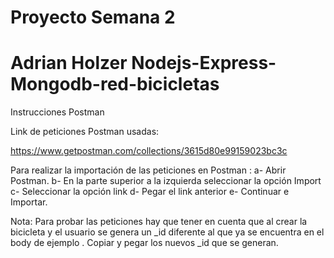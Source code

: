 ﻿# Proyecto Semana 2 
# Adrian Holzer Nodejs-Express-Mongodb-red-bicicletas

Instrucciones Postman 



Link de peticiones Postman usadas:

https://www.getpostman.com/collections/3615d80e99159023bc3c


Para realizar la importación de las peticiones en Postman : 
a- Abrir Postman.
b- En la parte superior a la izquierda seleccionar la opción Import
c- Seleccionar la opción link
d- Pegar el link anterior
e- Continuar e Importar.


Nota: Para probar las peticiones hay que tener en cuenta que al crear la bicicleta y el usuario se genera un _id diferente
al que ya se encuentra en el body de ejemplo . Copiar y pegar los nuevos _id que se generan.  


